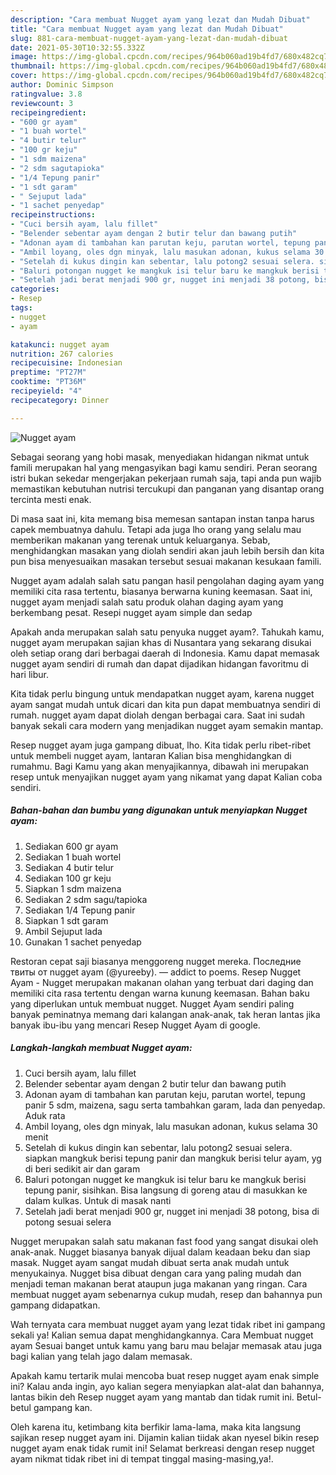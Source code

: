 ```yaml
---
description: "Cara membuat Nugget ayam yang lezat dan Mudah Dibuat"
title: "Cara membuat Nugget ayam yang lezat dan Mudah Dibuat"
slug: 881-cara-membuat-nugget-ayam-yang-lezat-dan-mudah-dibuat
date: 2021-05-30T10:32:55.332Z
image: https://img-global.cpcdn.com/recipes/964b060ad19b4fd7/680x482cq70/nugget-ayam-foto-resep-utama.jpg
thumbnail: https://img-global.cpcdn.com/recipes/964b060ad19b4fd7/680x482cq70/nugget-ayam-foto-resep-utama.jpg
cover: https://img-global.cpcdn.com/recipes/964b060ad19b4fd7/680x482cq70/nugget-ayam-foto-resep-utama.jpg
author: Dominic Simpson
ratingvalue: 3.8
reviewcount: 3
recipeingredient:
- "600 gr ayam"
- "1 buah wortel"
- "4 butir telur"
- "100 gr keju"
- "1 sdm maizena"
- "2 sdm sagutapioka"
- "1/4 Tepung panir"
- "1 sdt garam"
- " Sejuput lada"
- "1 sachet penyedap"
recipeinstructions:
- "Cuci bersih ayam, lalu fillet"
- "Belender sebentar ayam dengan 2 butir telur dan bawang putih"
- "Adonan ayam di tambahan kan parutan keju, parutan wortel, tepung panir 5 sdm, maizena, sagu serta tambahkan garam, lada dan penyedap. Aduk rata"
- "Ambil loyang, oles dgn minyak, lalu masukan adonan, kukus selama 30 menit"
- "Setelah di kukus dingin kan sebentar, lalu potong2 sesuai selera. siapkan mangkuk berisi tepung panir dan mangkuk berisi telur ayam, yg di beri sedikit air dan garam"
- "Baluri potongan nugget ke mangkuk isi telur baru ke mangkuk berisi tepung panir, sisihkan. Bisa langsung di goreng atau di masukkan ke dalam kulkas. Untuk di masak nanti"
- "Setelah jadi berat menjadi 900 gr, nugget ini menjadi 38 potong, bisa di potong sesuai selera"
categories:
- Resep
tags:
- nugget
- ayam

katakunci: nugget ayam 
nutrition: 267 calories
recipecuisine: Indonesian
preptime: "PT27M"
cooktime: "PT36M"
recipeyield: "4"
recipecategory: Dinner

---
```



![Nugget ayam](https://img-global.cpcdn.com/recipes/964b060ad19b4fd7/680x482cq70/nugget-ayam-foto-resep-utama.jpg)

Sebagai seorang yang hobi masak, menyediakan hidangan nikmat untuk famili merupakan hal yang mengasyikan bagi kamu sendiri. Peran seorang istri bukan sekedar mengerjakan pekerjaan rumah saja, tapi anda pun wajib memastikan kebutuhan nutrisi tercukupi dan panganan yang disantap orang tercinta mesti enak.

Di masa  saat ini, kita memang bisa memesan santapan instan tanpa harus capek membuatnya dahulu. Tetapi ada juga lho orang yang selalu mau memberikan makanan yang terenak untuk keluarganya. Sebab, menghidangkan masakan yang diolah sendiri akan jauh lebih bersih dan kita pun bisa menyesuaikan masakan tersebut sesuai makanan kesukaan famili. 

Nugget ayam adalah salah satu pangan hasil pengolahan daging ayam yang memiliki cita rasa tertentu, biasanya berwarna kuning keemasan. Saat ini, nugget ayam menjadi salah satu produk olahan daging ayam yang berkembang pesat. Resepi nugget ayam simple dan sedap

Apakah anda merupakan salah satu penyuka nugget ayam?. Tahukah kamu, nugget ayam merupakan sajian khas di Nusantara yang sekarang disukai oleh setiap orang dari berbagai daerah di Indonesia. Kamu dapat memasak nugget ayam sendiri di rumah dan dapat dijadikan hidangan favoritmu di hari libur.

Kita tidak perlu bingung untuk mendapatkan nugget ayam, karena nugget ayam sangat mudah untuk dicari dan kita pun dapat membuatnya sendiri di rumah. nugget ayam dapat diolah dengan berbagai cara. Saat ini sudah banyak sekali cara modern yang menjadikan nugget ayam semakin mantap.

Resep nugget ayam juga gampang dibuat, lho. Kita tidak perlu ribet-ribet untuk membeli nugget ayam, lantaran Kalian bisa menghidangkan di rumahmu. Bagi Kamu yang akan menyajikannya, dibawah ini merupakan resep untuk menyajikan nugget ayam yang nikamat yang dapat Kalian coba sendiri.

<!--inarticleads1-->

##### Bahan-bahan dan bumbu yang digunakan untuk menyiapkan Nugget ayam:

1. Sediakan 600 gr ayam
1. Sediakan 1 buah wortel
1. Sediakan 4 butir telur
1. Sediakan 100 gr keju
1. Siapkan 1 sdm maizena
1. Sediakan 2 sdm sagu/tapioka
1. Sediakan 1/4 Tepung panir
1. Siapkan 1 sdt garam
1. Ambil  Sejuput lada
1. Gunakan 1 sachet penyedap


Restoran cepat saji biasanya menggoreng nugget mereka. Последние твиты от nugget ayam (@yureeby). — addict to poems. Resep Nugget Ayam - Nugget merupakan makanan olahan yang terbuat dari daging dan memiliki cita rasa tertentu dengan warna kunung keemasan. Bahan baku yang diperlukan untuk membuat nugget. Nugget Ayam sendiri paling banyak peminatnya memang dari kalangan anak-anak, tak heran lantas jika banyak ibu-ibu yang mencari Resep Nugget Ayam di google. 

<!--inarticleads2-->

##### Langkah-langkah membuat Nugget ayam:

1. Cuci bersih ayam, lalu fillet
1. Belender sebentar ayam dengan 2 butir telur dan bawang putih
1. Adonan ayam di tambahan kan parutan keju, parutan wortel, tepung panir 5 sdm, maizena, sagu serta tambahkan garam, lada dan penyedap. Aduk rata
1. Ambil loyang, oles dgn minyak, lalu masukan adonan, kukus selama 30 menit
1. Setelah di kukus dingin kan sebentar, lalu potong2 sesuai selera. siapkan mangkuk berisi tepung panir dan mangkuk berisi telur ayam, yg di beri sedikit air dan garam
1. Baluri potongan nugget ke mangkuk isi telur baru ke mangkuk berisi tepung panir, sisihkan. Bisa langsung di goreng atau di masukkan ke dalam kulkas. Untuk di masak nanti
1. Setelah jadi berat menjadi 900 gr, nugget ini menjadi 38 potong, bisa di potong sesuai selera


Nugget merupakan salah satu makanan fast food yang sangat disukai oleh anak-anak. Nugget biasanya banyak dijual dalam keadaan beku dan siap masak. Nugget ayam sangat mudah dibuat serta anak mudah untuk menyukainya. Nugget bisa dibuat dengan cara yang paling mudah dan menjadi teman makanan berat ataupun juga makanan yang ringan. Cara membuat nugget ayam sebenarnya cukup mudah, resep dan bahannya pun gampang didapatkan. 

Wah ternyata cara membuat nugget ayam yang lezat tidak ribet ini gampang sekali ya! Kalian semua dapat menghidangkannya. Cara Membuat nugget ayam Sesuai banget untuk kamu yang baru mau belajar memasak atau juga bagi kalian yang telah jago dalam memasak.

Apakah kamu tertarik mulai mencoba buat resep nugget ayam enak simple ini? Kalau anda ingin, ayo kalian segera menyiapkan alat-alat dan bahannya, lantas bikin deh Resep nugget ayam yang mantab dan tidak rumit ini. Betul-betul gampang kan. 

Oleh karena itu, ketimbang kita berfikir lama-lama, maka kita langsung sajikan resep nugget ayam ini. Dijamin kalian tiidak akan nyesel bikin resep nugget ayam enak tidak rumit ini! Selamat berkreasi dengan resep nugget ayam nikmat tidak ribet ini di tempat tinggal masing-masing,ya!.

